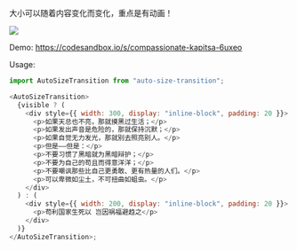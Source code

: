 大小可以随着内容变化而变化，重点是有动画！

![](https://s1.ax1x.com/2020/04/10/GTaAeO.gif)


Demo: https://codesandbox.io/s/compassionate-kapitsa-6uxeo

Usage:

```javascript
import AutoSizeTransition from "auto-size-transition";

<AutoSizeTransition>
  {visible ? (
    <div style={{ width: 300, display: "inline-block", padding: 20 }}>
      <p>如果天总也不亮，那就摸黑过生活；</p>
      <p>如果发出声音是危险的，那就保持沉默；</p>
      <p>如果自觉无力发光，那就别去照亮别人。</p>
      <p>但是——但是：</p>
      <p>不要习惯了黑暗就为黑暗辩护；</p>
      <p>不要为自己的苟且而得意洋洋；</p>
      <p>不要嘲讽那些比自己更勇敢、更有热量的人们。</p>
      <p>可以卑微如尘土，不可扭曲如蛆虫。</p>
    </div>
  ) : (
    <div style={{ width: 200, display: "inline-block", padding: 20 }}>
      <p>苟利国家生死以 岂因祸福避趋之</p>
    </div>
  )}
</AutoSizeTransition>;
```
